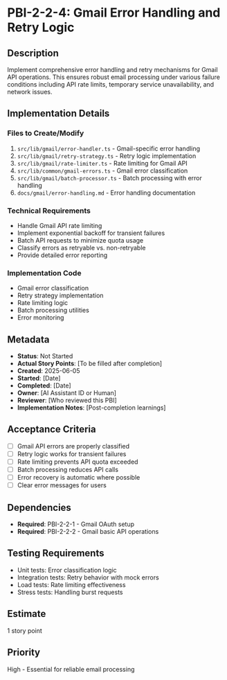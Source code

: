 # PBI-2-2-4: Gmail Error Handling and Retry Logic

## Description

Implement comprehensive error handling and retry mechanisms for Gmail API operations.
This ensures robust email processing under various failure conditions including API
rate limits, temporary service unavailability, and network issues.

## Implementation Details

### Files to Create/Modify

1. `src/lib/gmail/error-handler.ts` - Gmail-specific error handling
2. `src/lib/gmail/retry-strategy.ts` - Retry logic implementation
3. `src/lib/gmail/rate-limiter.ts` - Rate limiting for Gmail API
4. `src/lib/common/gmail-errors.ts` - Gmail error classification
5. `src/lib/gmail/batch-processor.ts` - Batch processing with error handling
6. `docs/gmail/error-handling.md` - Error handling documentation

### Technical Requirements

- Handle Gmail API rate limiting
- Implement exponential backoff for transient failures
- Batch API requests to minimize quota usage
- Classify errors as retryable vs. non-retryable
- Provide detailed error reporting

### Implementation Code

- Gmail error classification
- Retry strategy implementation
- Rate limiting logic
- Batch processing utilities
- Error monitoring

## Metadata

- **Status**: Not Started
- **Actual Story Points**: [To be filled after completion]
- **Created**: 2025-06-05
- **Started**: [Date]
- **Completed**: [Date]
- **Owner**: [AI Assistant ID or Human]
- **Reviewer**: [Who reviewed this PBI]
- **Implementation Notes**: [Post-completion learnings]

## Acceptance Criteria

- [ ] Gmail API errors are properly classified
- [ ] Retry logic works for transient failures
- [ ] Rate limiting prevents API quota exceeded
- [ ] Batch processing reduces API calls
- [ ] Error recovery is automatic where possible
- [ ] Clear error messages for users

## Dependencies

- **Required**: PBI-2-2-1 - Gmail OAuth setup
- **Required**: PBI-2-2-2 - Gmail basic API operations

## Testing Requirements

- Unit tests: Error classification logic
- Integration tests: Retry behavior with mock errors
- Load tests: Rate limiting effectiveness
- Stress tests: Handling burst requests

## Estimate

1 story point

## Priority

High - Essential for reliable email processing
